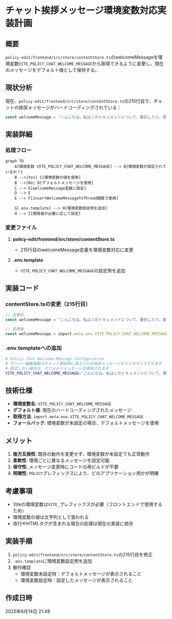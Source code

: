 # チャット挨拶メッセージ環境変数対応実装計画

## 概要
`policy-edit/frontend/src/store/contentStore.ts`のwelcomeMessageを環境変数`VITE_POLICY_CHAT_WELCOME_MESSAGE`から取得できるように変更し、現在のメッセージをデフォルト値として保持する。

## 現状分析
現在、`policy-edit/frontend/src/store/contentStore.ts`の215行目で、チャットの挨拶メッセージがハードコーディングされている：

```typescript
const welcomeMessage = "こんにちは。私はこのドキュメントについて、要約したり、変更提案を受け付けるAIです。何か気になることはありますか？";
```

## 実装詳細

### 処理フロー
```mermaid
graph TD
    A[環境変数 VITE_POLICY_CHAT_WELCOME_MESSAGE] --> B{環境変数が設定されているか？}
    B -->|Yes| C[環境変数の値を使用]
    B -->|No| D[デフォルトメッセージを使用]
    C --> E[welcomeMessage変数に設定]
    D --> E
    E --> F[insertWelcomeMessageToThread関数で使用]

    G[.env.template] --> H[環境変数設定例を追加]
    H --> I[開発者が必要に応じて設定]
```

### 変更ファイル

1. **policy-edit/frontend/src/store/contentStore.ts**
   - 215行目のwelcomeMessage定義を環境変数対応に変更

2. **.env.template**
   - `VITE_POLICY_CHAT_WELCOME_MESSAGE`の設定例を追加

## 実装コード

### contentStore.tsの変更（215行目）
```typescript
// 変更前
const welcomeMessage = "こんにちは。私はこのドキュメントについて、要約したり、変更提案を受け付けるAIです。何か気になることはありますか？";

// 変更後
const welcomeMessage = import.meta.env.VITE_POLICY_CHAT_WELCOME_MESSAGE || "こんにちは。私はこのドキュメントについて、要約したり、変更提案を受け付けるAIです。何か気になることはありますか？";
```

### .env.templateへの追加
```bash
# Policy Chat Welcome Message Configuration
# ポリシー編集画面のチャット開始時に表示される挨拶メッセージをカスタマイズできます
# 設定しない場合は、デフォルトメッセージが使用されます
VITE_POLICY_CHAT_WELCOME_MESSAGE="こんにちは。私はこのドキュメントについて、要約したり、変更提案を受け付けるAIです。何か気になることはありますか？"
```

## 技術仕様

- **環境変数名**: `VITE_POLICY_CHAT_WELCOME_MESSAGE`
- **デフォルト値**: 現在のハードコーディングされたメッセージ
- **取得方法**: `import.meta.env.VITE_POLICY_CHAT_WELCOME_MESSAGE`
- **フォールバック**: 環境変数が未設定の場合、デフォルトメッセージを使用

## メリット

1. **後方互換性**: 既存の動作を変更せず、環境変数が未設定でも正常動作
2. **柔軟性**: 環境ごとに異なるメッセージを設定可能
3. **保守性**: メッセージ変更時にコードの再ビルドが不要
4. **明確性**: `POLICY`プレフィックスにより、どのアプリケーション用かが明確

## 考慮事項

- Viteの環境変数は`VITE_`プレフィックスが必要（フロントエンドで使用するため）
- 環境変数の値は文字列として扱われる
- 改行やHTMLタグが含まれる場合の処理は現在の実装に依存

## 実装手順

1. `policy-edit/frontend/src/store/contentStore.ts`の215行目を修正
2. `.env.template`に環境変数設定例を追加
3. 動作確認
   - 環境変数未設定時：デフォルトメッセージが表示されること
   - 環境変数設定時：設定したメッセージが表示されること

## 作成日時
2025年6月14日 21:48
